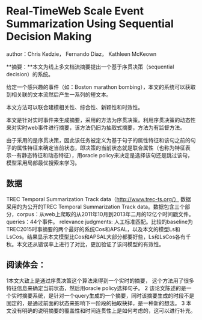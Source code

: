 # Real-TimeWeb Scale Event Summarization Using Sequential Decision Making #

author：Chris Kedzie， Fernando Diaz， Kathleen McKeown

**摘要：**本文为线上多文档流摘要提出一个基于序贯决策（sequential decision）的系统。

给定一个感兴趣的事件（如：Boston marathon bombing），本文的系统可以获取到相关联的文本流然后产生一系列的短文本。

本文方法可以联合建模相关性、综合性、新颖性和时效性。

本文是针对实时事件来生成摘要，采用的方法为序贯决策。利用序贯决策的动态性来对实时web事件进行摘要，该方法仍旧为抽取式摘要，方法为有监督方法。

由于采用的是序贯决策，因此该任务被定义为基于句子的属性特征和该句之前的句子的属性特征来确定当前状态，即决策的当前状态就是联合属性（也称为特征表示--有静态特征和动态特征），用oracle policy来决定是选择该句还是跳过该句，模型采用局部最优搜索来学习。

## 数据 ##

TREC Temporal Summarization Track data（http://www.trec-ts.org/）
数据采用的为公开的TREC Temporal Summarization Track data。数据包含三个部分，corpus：从web上爬取的从2011年10月到2013年二月的12亿个时间戳文件。queries：44个事件。
relevance judgments: 人工标准匹配。比较的baseline为TREC2015时事摘要的两个最好的系统Cos和APSAL，以及本文的模型Ls和LsCos。结果显示本文模型比Cos和APSAL大部分都要好些，Ls和LsCos各有千秋。本文还从错误率上进行了对比，更加验证了该问模型的有效性。

## 阅读体会： ##
1本文大致上是通过序贯决策这个算法来得到一个实时的摘要，
这个方法用了很多特征信息来确定当前状态，然后用oracle policy选择句子。
2 该论文陈述的是一个实时摘要系统，是针对一个query生成的一个摘要，同时该摘要生成的时段不是固定的，是通过前面的状态来影响下一阶段的抽取抉择，是一种新的想法。
3 本文没有明确的说明摘要的覆盖性和时间连贯性上是如何考虑的，这可以进行补充。




